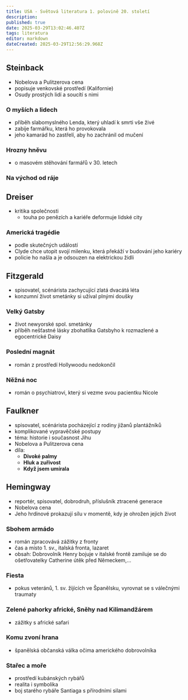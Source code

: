 ```yaml
---
title: USA - Světová literatura 1. polovině 20. století
description: 
published: true
date: 2025-03-29T13:02:46.407Z
tags: literatura
editor: markdown
dateCreated: 2025-03-29T12:56:29.968Z
---
```


## Steinback
- Nobelova a Pulitzerova cena
- popisuje venkovské prostředí (Kalifornie)
- Osudy prostých lidí a soucítí s nimi

### O myších a lidech
- příběh slabomyslného Lenda, který uhladí k smrti vše živé
- zabije farmářku, která ho provokovala
- jeho kamarád ho zastřelí, aby ho zachránil od mučení 
	
### Hrozny hněvu
- o masovém stěhování farmářů v 30. letech
	
### Na východ od ráje

## Dreiser
- kritika společnosti
	- touha po penězích a kariéře deformuje lidské city

### Americká tragédie
- podle skutečných událostí
- Clyde chce utopit svojí milenku, která překáží v budování jeho kariéry
- policie ho našla a je odsouzen na elektrickou židli 

## Fitzgerald
- spisovatel, scénárista zachycující zlatá dvacátá léta
- konzumní život smetánky si užíval plnými doušky

### Velký Gatsby
- život newyorské spol. smetánky
- příběh nešťastné lásky zbohatlíka Gatsbyho k rozmazlené a egocentrické Daisy 
	 
### Poslední magnát
- román z prostředí Hollywoodu nedokončil
	
### Něžná noc
- román o psychiatrovi, který si vezme svou pacientku Nicole

## Faulkner
- spisovatel, scénárista pocházející z rodiny jižanů plantážníků
- komplikované vypravěčské postupy
- téma: historie i současnost Jihu
- Nobelova a Pulitzerova cena
- díla:
	- **Divoké palmy**
	- **Hluk a zuřivost**
	- **Když jsem umírala**

## Hemingway
- reportér, spisovatel, dobrodruh, příslušník ztracené generace
- Nobelova cena
- Jeho hrdinové prokazují sílu v momentě, kdy je ohrožen jejich život

### Sbohem armádo
- román zpracovává zážitky z fronty
- čas a místo 1. sv., italská fronta, lazaret
- obsah: Dobrovolník Henry bojuje v italské frontě zamiluje se do ošetřovatelky Catherine útěk před Německem,...
	
### Fiesta
- pokus veteránů, 1. sv. žijících ve Španělsku, vyrovnat se s válečnými traumaty
	
### Zelené pahorky africké, Sněhy nad Kilimandžárem
- zážitky s africké safari
	 
### Komu zvoní hrana
- španělská občanská válka očima amerického dobrovolníka
	
### Stařec a moře
- prostředí kubánských rybářů
- realita i symbolika
- boj starého rybáře Santiaga s přírodními silami